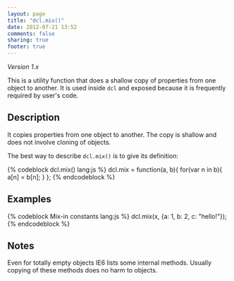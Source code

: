 ```yaml
---
layout: page
title: "dcl.mix()"
date: 2012-07-21 13:52
comments: false
sharing: true
footer: true
---
```


*Version 1.x*

This is a utility function that does a shallow copy of properties from one object to another. It is used inside `dcl`
and exposed because it is frequently required by user's code.

## Description

It copies properties from one object to another. The copy is shallow and does not involve cloning of objects.

The best way to describe `dcl.mix()` is to give its definition:

{% codeblock dcl.mix() lang:js %}
dcl.mix = function(a, b){
  for(var n in b){
    a[n] = b[n];
  }
};
{% endcodeblock %}

## Examples

{% codeblock Mix-in constants lang:js %}
dcl.mix(x, {a: 1, b: 2, c: "hello!"});
{% endcodeblock %}

## Notes

Even for totally empty objects IE6 lists some internal methods. Usually copying of these methods does no harm
to objects.